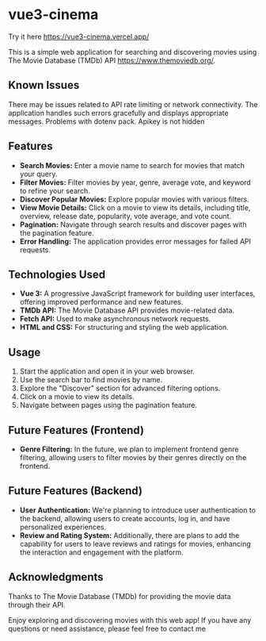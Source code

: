 # vue3-cinema
Try it here https://vue3-cinema.vercel.app/

This is a simple web application for searching and discovering movies using The Movie Database (TMDb) API https://www.themoviedb.org/.

## Known Issues
There may be issues related to API rate limiting or network connectivity. The application handles such errors gracefully and displays appropriate messages.
Problems with dotenv pack. Apikey is not hidden

## Features

- **Search Movies:** Enter a movie name to search for movies that match your query.
- **Filter Movies:** Filter movies by year, genre, average vote, and keyword to refine your search.
- **Discover Popular Movies:** Explore popular movies with various filters.
- **View Movie Details:** Click on a movie to view its details, including title, overview, release date, popularity, vote average, and vote count.
- **Pagination:** Navigate through search results and discover pages with the pagination feature.
- **Error Handling:** The application provides error messages for failed API requests.

## Technologies Used

- **Vue 3:** A progressive JavaScript framework for building user interfaces, offering improved performance and new features.
- **TMDb API:** The Movie Database API provides movie-related data.
- **Fetch API:** Used to make asynchronous network requests.
- **HTML and CSS:** For structuring and styling the web application.


## Usage

1. Start the application and open it in your web browser.
2. Use the search bar to find movies by name.
3. Explore the "Discover" section for advanced filtering options.
4. Click on a movie to view its details.
5. Navigate between pages using the pagination feature.


## Future Features (Frontend)

- **Genre Filtering:** In the future, we plan to implement frontend genre filtering, allowing users to filter movies by their genres directly on the frontend.

## Future Features (Backend)

- **User Authentication:** We're planning to introduce user authentication to the backend, allowing users to create accounts, log in, and have personalized experiences.
- **Review and Rating System:** Additionally, there are plans to add the capability for users to leave reviews and ratings for movies, enhancing the interaction and engagement with the platform.


## Acknowledgments

Thanks to The Movie Database (TMDb) for providing the movie data through their API.

Enjoy exploring and discovering movies with this web app! If you have any questions or need assistance, please feel free to contact me

